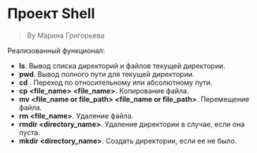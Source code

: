 # Проект Shell

> By Марина Григорьева

Реализованный функционал:
- **ls**. Вывод списка директорий и файлов текущей директории.
- **pwd**. Вывод полного пути для текущей директории.
- **cd** **<path>**. Переход по относительному или абсолютному пути.
- **cp <file_name> <file_name>**. Копирование файла.
- **mv <file_name or file_path> <file_name or file_path>**. Перемещение файла.
- **rm <file_name>**. Удаление файла.
- **rmdir <directory_name>**. Удаление директории в случае, если она пуста.
- **mkdir <directory_name>**. Создать директории, если ее не было.
